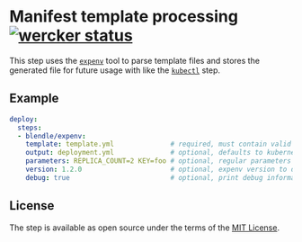 # Manifest template processing [![wercker status](https://app.wercker.com/status/bb81f5937ad7a2ec5c7f86b82ffb1476/m "wercker status")](https://app.wercker.com/project/bykey/bb81f5937ad7a2ec5c7f86b82ffb1476)

This step uses the [`expenv`][expenv] tool to parse template files
and stores the generated file for future usage with like the [`kubectl`][kubectl] step.

## Example

```yml
deploy:
  steps:
  - blendle/expenv:
    template: template.yml              # required, must contain valid template
    output: deployment.yml              # optional, defaults to kubernetes.yml
    parameters: REPLICA_COUNT=2 KEY=foo # optional, regular parameters
    version: 1.2.0                      # optional, expenv version to download
    debug: true                         # optional, print debug information
```

## License

The step is available as open source under the terms of the [MIT License](http://opensource.org/licenses/MIT).

[expenv]: https://github.com/blang/expenv
[kubectl]: https://github.com/wercker/step-kubectl
